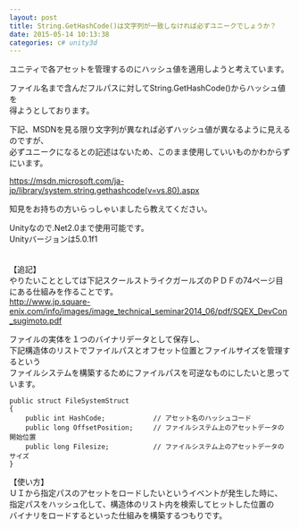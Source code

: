 ```yaml
---
layout: post
title: String.GetHashCode()は文字列が一致しなければ必ずユニークでしょうか？
date: 2015-05-14 10:13:38
categories: c# unity3d
---
```

<p>ユニティで各アセットを管理するのにハッシュ値を適用しようと考えています。</p>

<p>ファイル名まで含んだフルパスに対してString.GetHashCode()からハッシュ値を<br>
得ようとしております。</p>

<p>下記、MSDNを見る限り文字列が異なれば必ずハッシュ値が異なるように見えるのですが、<br>
必ずユニークになるとの記述はないため、このまま使用していいものかわからずにいます。</p>

<p><a href="https://msdn.microsoft.com/ja-jp/library/system.string.gethashcode(v=vs.80).aspx" rel="nofollow">https://msdn.microsoft.com/ja-jp/library/system.string.gethashcode(v=vs.80).aspx</a></p>

<p>知見をお持ちの方いらっしゃいましたら教えてください。</p>

<p>Unityなので.Net2.0まで使用可能です。<br>
Unityバージョンは5.0.1f1</p>

<p>　<br>
【追記】<br>
やりたいこととしては下記スクールストライクガールズのＰＤＦの74ページ目にある仕組みを作ることです。<br>
<a href="http://www.jp.square-enix.com/info/images/image_technical_seminar2014_06/pdf/SQEX_DevCon_sugimoto.pdf" rel="nofollow">http://www.jp.square-enix.com/info/images/image_technical_seminar2014_06/pdf/SQEX_DevCon_sugimoto.pdf</a></p>

<p>ファイルの実体を１つのバイナリデータとして保存し、<br>
下記構造体のリストでファイルパスとオフセット位置とファイルサイズを管理するという<br>
ファイルシステムを構築するためにファイルパスを可逆なものにしたいと思っています。</p>

```
public struct FileSystemStruct
{
    public int HashCode;            // アセット名のハッシュコード
    public long OffsetPosition;     // ファイルシステム上のアセットデータの開始位置
    public long Filesize;           // ファイルシステム上のアセットデータのサイズ
}
```

<p>【使い方】<br>
ＵＩから指定パスのアセットをロードしたいというイベントが発生した時に、<br>
指定パスをハッシュ化して、構造体のリスト内を検索してヒットした位置の<br>
バイナリをロードするといった仕組みを構築するつもりです。</p>
